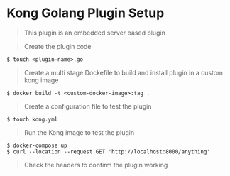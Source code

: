 # Kong Golang Plugin Setup

> This plugin is an embedded server based plugin

> Create the plugin code 
```
$ touch <plugin-name>.go
```

> Create a multi stage Dockefile to build and install plugin in a custom kong image
```
$ docker build -t <custom-docker-image>:tag .
```

> Create a configuration file to test the plugin
```
$ touch kong.yml
``` 

> Run the Kong image to test the plugin
```
$ docker-compose up
$ curl --location --request GET 'http://localhost:8000/anything'
```

> Check the headers to confirm the plugin working

